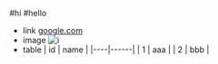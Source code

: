 #hi
#hello
* link
[google.com](google.com)
* image
![i](http://finfra.com/f/f.png)
* table
| id | name |
|----|------|
| 1  | aaa  |
| 2  | bbb  |
